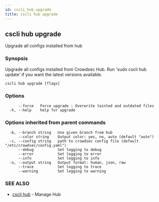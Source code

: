 ```yaml
---
id: cscli_hub_upgrade
title: cscli hub upgrade
---
```

## cscli hub upgrade

Upgrade all configs installed from hub

### Synopsis


Upgrade all configs installed from Crowdsec Hub. Run 'sudo cscli hub update' if you want the latest versions available.


```
cscli hub upgrade [flags]
```

### Options

```
      --force   Force upgrade : Overwrite tainted and outdated files
  -h, --help    help for upgrade
```

### Options inherited from parent commands

```
  -b, --branch string   Use given branch from hub
      --color string    Output color: yes, no, auto (default "auto")
  -c, --config string   path to crowdsec config file (default "/etc/crowdsec/config.yaml")
      --debug           Set logging to debug
      --error           Set logging to error
      --info            Set logging to info
  -o, --output string   Output format: human, json, raw
      --trace           Set logging to trace
      --warning         Set logging to warning
```

### SEE ALSO

* [cscli hub](/cscli/cscli_hub.md)	 - Manage Hub

